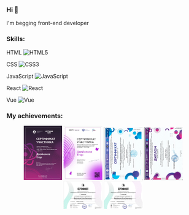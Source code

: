 ### Hi 👋
I'm begging front-end developer

### Skills:

 HTML <img src="https://upload.wikimedia.org/wikipedia/commons/thumb/6/61/HTML5_logo_and_wordmark.svg/600px-HTML5_logo_and_wordmark.svg.png" height="30" alt="HTML5">
 
 CSS  <img src="https://upload.wikimedia.org/wikipedia/commons/d/d5/CSS3_logo_and_wordmark.svg" height="30" alt="CSS3">
 
 JavaScript <img src="https://upload.wikimedia.org/wikipedia/commons/6/6a/JavaScript-logo.png" height="30" alt="JavaScript">
 
 React <img src="https://upload.wikimedia.org/wikipedia/commons/a/a7/React-icon.svg" height="30" alt="React">
 
 Vue  <img src="https://vuejs.org/images/logo.png" height="30" alt="Vue">
 


### My achievements:
<div align='center'>
<img src="photos/atomic.png" width="20%"  alt="CSS3">
<img src="photos/digit.png" width="20%"  alt="CSS3">
<img src="photos/mininser.png" width="20%"  alt="CSS3">
<img src="photos/minindipl.png" width="20%"  alt="CSS3">
<img src="photos/graf.png" width="20%"  alt="CSS3">
<img src="photos/mobile.png" width="20%"  alt="CSS3">
</div>

